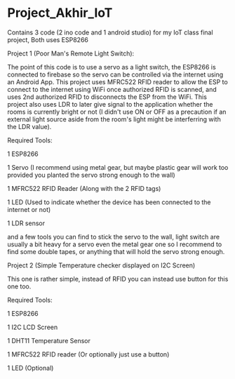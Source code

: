 # Project_Akhir_IoT
Contains 3 code (2 ino code and 1 android studio) for my IoT class final project, Both uses ESP8266

Project 1 (Poor Man's Remote Light Switch):

The point of this code is to use a servo as a light switch, the ESP8266 is connected to firebase so the servo can be controlled via the internet using an Android App. This project uses MFRC522 RFID reader to allow the ESP to connect to the internet using WiFi once authorized RFID is scanned, and uses 2nd authorized RFID to disconnects the ESP from the WiFi. This project also uses LDR to later give signal to the application whether the rooms is currently bright or not (I didn't use ON or OFF as a precaution if an external light source aside from the room's light might be interferring with the LDR value).

Required Tools:

1 ESP8266

1 Servo (I recommend using metal gear, but maybe plastic gear will work too provided you planted the servo strong enough to the wall)

1 MFRC522 RFID Reader (Along with the 2 RFID tags)

1 LED (Used to indicate whether the device has been connected to the internet or not)

1 LDR sensor

and a few tools you can find to stick the servo to the wall, light switch are usually a bit heavy for a servo even the metal gear one so I recommend to find some double tapes, or anything that will hold the servo strong enough.

Project 2 (Simple Temperature checker displayed on I2C Screen)

This one is rather simple, instead of RFID you can instead use button for this one too.

Required Tools:

1 ESP8266

1 I2C LCD Screen

1 DHT11 Temperature Sensor

1 MFRC522 RFID reader (Or optionally just use a button)

1 LED (Optional)

